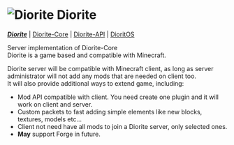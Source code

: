 # ![Diorite](http://hydra-media.cursecdn.com/minecraft.gamepedia.com/0/08/Diorite.png?version=b51c48a2486c6efd87f3ba9b13c8738a) Diorite

[***Diorite***](https://github.com/Diorite/Diorite) | [Diorite-Core](https://github.com/Diorite/Diorite-Core) | [Diorite-API](https://github.com/Diorite/Diorite-API) | [DioritOS](https://github.com/Diorite/DioritOS)

Server implementation of Diorite-Core<br/>
Diorite is a game based and compatible with Minecraft.<br/>

Diorite server will be compatible with Minecraft client, as long as server administrator will not add any mods that are needed on client too. </br>
It will also provide additional ways to extend game, including:
* Mod API compatible with client. You need create one plugin and it will work on client and server.
* Custom packets to fast adding simple elements like new blocks, textures, models etc...
* Client not need have all mods to join a Diorite server, only selected ones.
* **May** support Forge in future.
